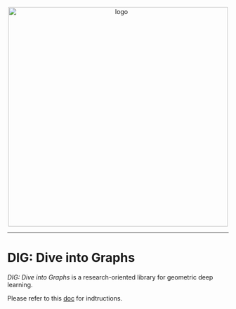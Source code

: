 <p align="center">
<img src="https://github.com/divelab/DIG/blob/main/imgs/DIG-logo.jpg" width="500" class="center" alt="logo"/>
    <br/>
</p>

------

# DIG: Dive into Graphs
*DIG: Dive into Graphs* is a research-oriented library for geometric deep learning.

Please refer to this [doc](https://docs.google.com/document/d/1FfpXGiP1dkRf6BFpXmF2cXzyAGd9o5SFuaJk7rnjPnk/edit?usp=sharing) for indtructions.

